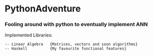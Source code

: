 # PythonAdventure
### Fooling around with python to eventually implement ANN

Implemented Libraries:

    -- Linear Algebra   {Matrices, vectors and soon algorithms}
    -- Haskell          {My favourite functional features}
